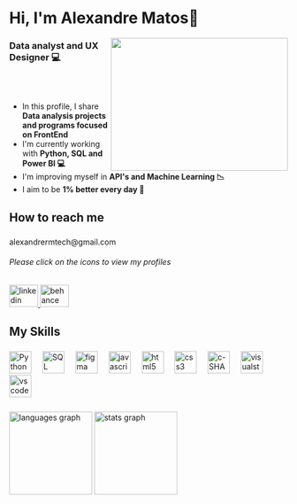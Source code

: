 <h1 align="left">Hi, I'm Alexandre Matos👋</h1>

<img align="right" width="320" height="240" src="https://media3.giphy.com/media/v1.Y2lkPTc5MGI3NjExbzFyNTNkMjA1cW52Zmg5NWNubjJ5bjhocnRuOGl4cnM1czZnaHdlayZlcD12MV9pbnRlcm5hbF9naWZfYnlfaWQmY3Q9Zw/qgQUggAC3Pfv687qPC/giphy.gif"  />


<h3 align="left">Data analyst and UX Designer 💻</h3>
<br></br>

<div>

<ul>
	<li>In this profile, I share <b>Data analysis projects and programs focused on FrontEnd</b></li>
	<li>I'm currently working with <b>Python, SQL and Power BI 💻</b></li>
	<li>I'm improving myself in <b>API's and Machine Learning 📉</b></li>
	<li>I aim to be <b>1% better every day 💪</b></li>
</ul>

</div>

<p></p>
<h2 align="left">How to reach me</h2>

###

<div align="left">
<p>alexandrermtech@gmail.com</p>
<h6> Please click on the icons to view my profiles</h6>
  <a href="https://linkedin.com/in/alexandrematos2312/" target="_blank">
    <img src="https://raw.githubusercontent.com/maurodesouza/profile-readme-generator/master/src/assets/icons/social/linkedin/default.svg" width="52" height="40" alt="linkedin logo"  />
  </a>
  <a href="https://www.behance.net/alexandrematosux" target="_blank">
    <img src="https://raw.githubusercontent.com/maurodesouza/profile-readme-generator/master/src/assets/icons/social/behance/default.svg" width="52" height="40" alt="behance logo"  />
  </a>	
</div>

<h2 align="left">My Skills</h2>

###

<div align="left">
 
  <img src="https://cdn.jsdelivr.net/gh/devicons/devicon@latest/icons/python/python-original.svg" height="40" alt="Python logo" />
  <img width="12" />
  <img src="https://cdn.jsdelivr.net/gh/devicons/devicon@latest/icons/azuresqldatabase/azuresqldatabase-original.svg" height="40" alt="SQL logo" />
  <img width="12" />
  <img src="https://cdn.jsdelivr.net/gh/devicons/devicon/icons/figma/figma-original.svg" height="40" alt="figma logo"  />
  <img width="12" />
  <img src="https://cdn.jsdelivr.net/gh/devicons/devicon/icons/javascript/javascript-original.svg" height="40" alt="javascript logo"  />
  <img width="12" />
  <img src="https://cdn.jsdelivr.net/gh/devicons/devicon/icons/html5/html5-original.svg" height="40" alt="html5 logo"  />
  <img width="12" />
  <img src="https://cdn.jsdelivr.net/gh/devicons/devicon/icons/css3/css3-original.svg" height="40" alt="css3 logo"  />
  <img width="12" />
  <img src="https://cdn.jsdelivr.net/gh/devicons/devicon@latest/icons/csharp/csharp-original.svg" height="40" alt="c-SHARP logo"/>
  <img width="12" />
  <img src="https://cdn.jsdelivr.net/gh/devicons/devicon/icons/visualstudio/visualstudio-plain.svg" height="40" alt="visualstudio logo"  />
  <img width="12" />
  <img src="https://cdn.jsdelivr.net/gh/devicons/devicon/icons/vscode/vscode-original.svg" height="40" alt="vscode logo"  />
  <img width="12" />
</div>

###

<div align="left">
  <img src="https://github-readme-stats.vercel.app/api/top-langs?username=Arodmat&locale=en&hide_title=false&layout=compact&card_width=320&langs_count=5&theme=algolia&hide_border=false&order=2" height="150" alt="languages graph"  />
  <img src="https://github-readme-stats.vercel.app/api?username=Arodmat&hide_title=false&hide_rank=false&show_icons=true&include_all_commits=true&count_private=true&disable_animations=false&theme=algolia&locale=en&hide_border=false&order=1" height="150" alt="stats graph"  />
</div>

